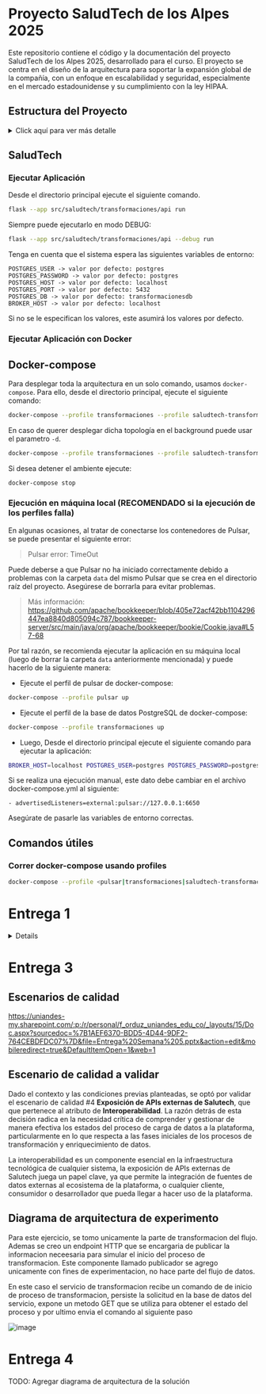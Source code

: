 # Proyecto SaludTech de los Alpes 2025

Este repositorio contiene el código y la documentación del proyecto SaludTech de los Alpes 2025, desarrollado para el curso. El proyecto se centra en el diseño de la arquitectura para soportar la expansión global de la compañía, con un enfoque en escalabilidad y seguridad, especialmente en el mercado estadounidense y su cumplimiento con la ley HIPAA.

## Estructura del Proyecto

<details>

<summary>Click aquí para ver más detalle</summary>

``` bash
├── LICENSE
├── Lenguaje-obicuo # Carpeta con las imágenes del lenguaje ubicuo
├── README.md
├── collections # Carpeta con las colecciones de Postman
│   └── SALUDTECH.postman_collection.json
├── data # Carpeta temporal de Pulsar. Si ya existe, borrar antes de ejecutar por primera vez la aplicación
├── docker-compose.yml # Archivo de configuración de Docker Compose
├── docs
│   └── entrega1 # Carpeta con los archivos de la entrega 1
│       ├── AS-IS
│       ├── README.md
│       └── TO-BE
├── pyproject.toml # Archivo de configuración de Poetry
├── requirements.txt # Archivo con las dependencias del proyecto
├── src # Carpeta con el código fuente
│   ├── README.md
│   └── saludtech
│       └── transformaciones # Carpeta con los archivos del microservicio de transformación
│           ├── api # Carpeta con los archivos de la API
│           │   └── anonimizacion.py
│           ├── config # Carpeta con los archivos de configuración
│           │   ├── db.py
│           │   └── uow.py
│           ├── modulos # Carpeta con los archivos de los módulos
│           │   └── anonimizacion  # Carpeta con los archivos del módulo de anonimización
│           │       ├── aplicacion # Carpeta con los archivos de la aplicación
│           │       │   ├── comandos # Carpeta con los archivos de comandos
│           │       │   │   ├── base.py
│           │       │   │   ├── cancelar_anonimizacion.py
│           │       │   │   ├── completar_anonimizacion.py
│           │       │   │   ├── iniciar_anonimizacion.py
│           │       │   │   └── reintentar_anonimizacion.py
│           │       │   ├── dto.py
│           │       │   ├── handlers.py
│           │       │   ├── mapeadores.py
│           │       │   ├── queries # Carpeta con los archivos de queries
│           │       │   │   ├── base.py
│           │       │   │   ├── consultar_estado_proceso.py
│           │       │   │   └── obtener_errores.py
│           │       │   └── servicios.py
│           │       ├── dominio # Carpeta con los archivos del dominio
│           │       │   ├── entidades.py
│           │       │   ├── eventos.py
│           │       │   ├── excepciones.py
│           │       │   ├── fabricas.py
│           │       │   ├── mixins.py
│           │       │   ├── objetos_valor.py
│           │       │   ├── reglas.py
│           │       │   ├── repositorios.py
│           │       │   └── servicios.py
│           │       └── infraestructura # Carpeta con los archivos de infraestructura
│           │           ├── consumidores.py
│           │           ├── despachadores.py
│           │           ├── dto.py
│           │           ├── excepciones.py
│           │           ├── fabricas.py
│           │           ├── mapeadores.py
│           │           ├── repositorios.py
│           │           └── schema # Carpeta con los archivos de schema
│           │               └── v1 # Carpeta con los archivos de la versión 1
│           │                   ├── comandos.py
│           │                   └── eventos.py
│           └── seedwork # Carpeta con los archivos de seedwork
│               ├── aplicacion # Carpeta con los archivos de la aplicación
│               │   ├── comandos.py
│               │   ├── dto.py
│               │   ├── handlers.py
│               │   ├── queries.py
│               │   └── servicios.py
│               ├── dominio # Carpeta con los archivos del dominio
│               │   ├── entidades.py
│               │   ├── eventos.py
│               │   ├── excepciones.py
│               │   ├── fabricas.py
│               │   ├── mixins.py
│               │   ├── objetos_valor.py
│               │   ├── reglas.py
│               │   ├── repositorios.py
│               │   └── servicios.py
│               ├── infraestructura # Carpeta con los archivos de infraestructura
│               │   ├── despachadores.py
│               │   ├── schema # Carpeta con los archivos de schema
│               │   │   └── v1 # Carpeta con los archivos de la versión 1
│               │   │       ├── comandos.py
│               │   │       ├── eventos.py
│               │   │       └── mensajes.py
│               │   ├── uow.py
│               │   └── utils.py
│               └── presentacion # Carpeta con los archivos de presentación
│                   └── api.py
├── src-gen # Carpeta con los diagramas generados por Context Mapper
├── tests # Carpeta con los tests
└── transformacion.Dockerfile # Dockerfile para el microservicio de transformación
```
</details>

## SaludTech
### Ejecutar Aplicación

Desde el directorio principal ejecute el siguiente comando.

```bash
flask --app src/saludtech/transformaciones/api run
```

Siempre puede ejecutarlo en modo DEBUG:

```bash
flask --app src/saludtech/transformaciones/api --debug run
```

Tenga en cuenta que el sistema espera las siguientes variables de entorno:

```plaintext
POSTGRES_USER -> valor por defecto: postgres
POSTGRES_PASSWORD -> valor por defecto: postgres
POSTGRES_HOST -> valor por defecto: localhost
POSTGRES_PORT -> valor por defecto: 5432
POSTGRES_DB -> valor por defecto: transformacionesdb
BROKER_HOST -> valor por defecto: localhost
```

Si no se le especifican los valores, este asumirá los valores por defecto.

### Ejecutar Aplicación con Docker


## Docker-compose

Para desplegar toda la arquitectura en un solo comando, usamos `docker-compose`. Para ello, desde el directorio principal, ejecute el siguiente comando:

```bash
docker-compose --profile transformaciones --profile saludtech-transformacion --profile pulsar up
```

En caso de querer desplegar dicha topología en el background puede usar el parametro `-d`.

```bash
docker-compose --profile transformaciones --profile saludtech-transformacion --profile pulsar up -d
```

Si desea detener el ambiente ejecute:

```bash
docker-compose stop
```

### Ejecución en máquina local (RECOMENDADO si la ejecución de los perfiles falla)

En algunas ocasiones, al tratar de conectarse los contenedores de Pulsar, se puede presentar el siguiente error:

> Pulsar error: TimeOut

Puede deberse a que Pulsar no ha iniciado correctamente debido a problemas con la carpeta `data` del mismo Pulsar que se crea en el directorio raíz del proyecto. Asegúrese de borrarla para evitar problemas.
> Más información: https://github.com/apache/bookkeeper/blob/405e72acf42bb1104296447ea8840d805094c787/bookkeeper-server/src/main/java/org/apache/bookkeeper/bookie/Cookie.java#L57-68


Por tal razón, se recomienda ejecutar la aplicación en su máquina local (luego de borrar la carpeta `data` anteriormente mencionada) y puede hacerlo de la siguiente manera:

- Ejecute el perfil de pulsar de docker-compose:
  
```bash
docker-compose --profile pulsar up
```

- Ejecute el perfil de la base de datos PostgreSQL de docker-compose:
  
```bash
docker-compose --profile transformaciones up
```
  
- Luego, Desde el directorio principal ejecute el siguiente comando para ejecutar la aplicación:

```bash
BROKER_HOST=localhost POSTGRES_USER=postgres POSTGRES_PASSWORD=postgres POSTGRES_DB=transformacionesdb POSTGRES_HOST=localhost POSTGRES_PORT=5432 flask --app src/saludtech/transformaciones/api --debug run
```

Si se realiza una ejecución manual, este dato debe cambiar en el archivo docker-compose.yml al siguiente:
```
- advertisedListeners=external:pulsar://127.0.0.1:6650
```

Asegúrate de pasarle las variables de entorno correctas.


## Comandos útiles

### Correr docker-compose usando profiles
```bash
docker-compose --profile <pulsar|transformaciones|saludtech-transformacion> up
```




# Entrega 1
<details>
Los diagramas AS-IS y TO-BE se encuentran en la carpeta `src-gen`.  Estos diagramas fueron generados utilizando Context Mapper a partir de los archivos `.cml` ubicados en `docs/entrega1/`.

1. **Abra los archivos `.cml` (saludtechdemo-entrega1-as-is.cml y saludtechdemo-entrega1-to-be.cml) con Context Mapper.**

2. **Context Mapper generará automáticamente los diagramas en formato PNG.  Estos se guardan en `src-gen`.**

## Estructura del C&oacute;digo

El código fuente principal se encuentra en la carpeta `src/saludtech`.

### Las imágenes del lenguaje ubicuo se encuentran en el directorio: `./Lenguaje-obicuo`:

**Imagen de dominio y subdominios de AS-IS**
- `./Lenguaje-obicuo/Dominio y subdominios AS-IS.png`

**Imagen de dominio y subdominios de TO-BE**
- `./Lenguaje-obicuo/Dominio y subdominios TO - BE.png`

**Imagen de lenguaje obicuo AS-IS**
- `./Lenguaje-obicuo/Lenguaje ubicuo AS-IS.png`

**Imagen de lenguaje obicuo TO-BE**
- `./Lenguaje-obicuo/Dominio y subdominios TO - BE.png`

</details>

# Entrega 3

## Escenarios de calidad 

https://uniandes-my.sharepoint.com/:p:/r/personal/f_orduz_uniandes_edu_co/_layouts/15/Doc.aspx?sourcedoc=%7B1AEF6370-BDD5-4D44-9DF2-764CEBDFDC07%7D&file=Entrega%20Semana%205.pptx&action=edit&mobileredirect=true&DefaultItemOpen=1&web=1

## Escenario de calidad a validar

Dado el contexto y las condiciones previas planteadas, se optó por validar el escenario de calidad #4 **Exposición de APIs externas de Salutech**, que que pertenece al atributo de  **Interoperabilidad**. La razón detrás de esta decisión radica en la necesidad crítica de comprender y gestionar de manera efectiva los estados del proceso de carga de datos a la plataforma, particularmente en lo que respecta a las fases iniciales de los procesos de transformación y enriquecimiento de datos.

La interoperabilidad es un componente esencial en la infraestructura tecnológica de cualquier sistema, la exposición de APIs externas de Salutech juega un papel clave, ya que permite la integración de fuentes de datos externas al ecosistema de la plataforma, o cualquier cliente, consumidor o desarrollador que pueda llegar a hacer uso de la plataforma.

## Diagrama de arquitectura de experimento

Para este ejercicio, se tomo unicamente la parte de transformacion del flujo. Ademas se creo un endpoint HTTP que se encargaria de publicar la informacion neceesaria para simular el inicio del proceso de transformacion. Este componente llamado publicador se agrego unicamente con fines de experimentacion, no hace parte del flujo de datos.

En este caso el servicio de transformacion recibe un comando de de inicio de proceso de transformacion, persiste la solicitud en la base de datos del servicio, expone un metodo GET que se utiliza para obtener el estado del proceso y por ultimo envia el comando al siguiente paso

![image](https://github.com/user-attachments/assets/d7b10c81-84db-4b3d-b14c-e8ee33e1bcfd)

# Entrega 4

TODO: Agregar diagrama de arquitectura de la solución